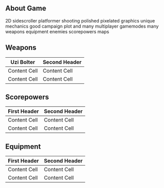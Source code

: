 ## About Game
2D sidescroller platformer shooting polished
pixelated graphics unique mechanics good campaign
plot and many multiplayer gamemodes many weapons
equipment enemies scorepowers maps

## Weapons

Uzi Bolter | Second Header
------------- | -------------
Content Cell  | Content Cell
Content Cell  | Content Cell


## Scorepowers

First Header  | Second Header
------------- | -------------
Content Cell  | Content Cell
Content Cell  | Content Cell

## Equipment

First Header  | Second Header
------------- | -------------
Content Cell  | Content Cell
Content Cell  | Content Cell
